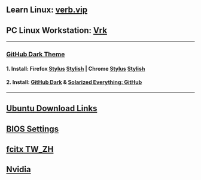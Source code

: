 ## Learn Linux: [verb.vip](https://github.com/inkVerb/VIP)
## PC Linux Workstation: [Vrk](https://github.com/inkVerb/vrk)
___
### [GitHub Dark Theme](https://github.com/StylishThemes/GitHub-Dark)
#### 1. Install: Firefox [Stylus](https://userstyles.org/styles/37035/github-dark) [Stylish](https://addons.mozilla.org/en-US/firefox/addon/stylish/) | Chrome [Stylus](https://chrome.google.com/webstore/detail/stylus/clngdbkpkpeebahjckkjfobafhncgmne) [Stylish](https://chrome.google.com/webstore/detail/stylish-custom-themes-for/fjnbnpbmkenffdnngjfgmeleoegfcffe)
#### 2. Install: [GitHub Dark](https://userstyles.org/styles/37035/github-dark) & [Solarized Everything: GitHub](https://userstyles.org/styles/127328/solarized-everything-github)
___
## [Ubuntu Download Links](https://github.com/inkVerb/Vubuntu-info/blob/master/verbs/UbuntuDL.md)
## [BIOS Settings](https://github.com/inkVerb/Vubuntu-info/blob/master/verbs/install-BIOS-UEFI)
## [fcitx TW_ZH](https://github.com/inkVerb/Vubuntu-info/blob/master/verbs/fcitxTW_ZH)
## [Nvidia](https://github.com/inkVerb/Vubuntu-info/blob/master/verbs/nvidia)
